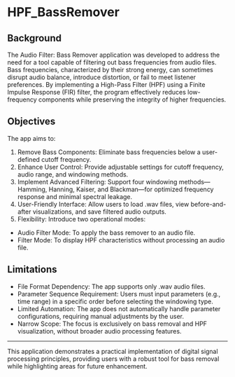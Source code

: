 # HPF_BassRemover
## Background
The Audio Filter: Bass Remover application was developed to address the need for a tool capable of filtering out bass frequencies from audio files. Bass frequencies, characterized by their strong energy, can sometimes disrupt audio balance, introduce distortion, or fail to meet listener preferences. By implementing a High-Pass Filter (HPF) using a Finite Impulse Response (FIR) filter, the program effectively reduces low-frequency components while preserving the integrity of higher frequencies.

## Objectives
The app aims to:
1. Remove Bass Components: Eliminate bass frequencies below a user-defined cutoff frequency.
2. Enhance User Control: Provide adjustable settings for cutoff frequency, audio range, and windowing methods.
3. Implement Advanced Filtering: Support four windowing methods—Hamming, Hanning, Kaiser, and Blackman—for optimized frequency response and minimal spectral leakage.
4. User-Friendly Interface: Allow users to load .wav files, view before-and-after visualizations, and save filtered audio outputs.
5. Flexibility: Introduce two operational modes:
  - Audio Filter Mode: To apply the bass remover to an audio file.
  - Filter Mode: To display HPF characteristics without processing an audio file.

## Limitations
- File Format Dependency: The app supports only .wav audio files.
- Parameter Sequence Requirement: Users must input parameters (e.g., time range) in a specific order before selecting the windowing type.
- Limited Automation: The app does not automatically handle parameter configurations, requiring manual adjustments by the user.
- Narrow Scope: The focus is exclusively on bass removal and HPF visualization, without broader audio processing features.

---
This application demonstrates a practical implementation of digital signal processing principles, providing users with a robust tool for bass removal while highlighting areas for future enhancement.
